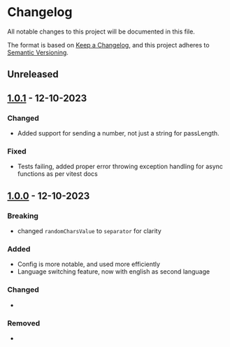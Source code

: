 # Changelog

All notable changes to this project will be documented in this file.

The format is based on [Keep a Changelog](https://keepachangelog.com/en/1.0.0/),
and this project adheres to [Semantic Versioning](https://semver.org/spec/v2.0.0.html).

## Unreleased

## [1.0.1](https://github.com/ogdakke/api-sala/releases/1.0.1) - 12-10-2023

### Changed

- Added support for sending a number, not just a string for passLength.

### Fixed

- Tests failing, added proper error throwing exception handling for async functions as per vitest docs

## [1.0.0](https://github.com/ogdakke/api-sala/releases/1.0.0) - 12-10-2023

### Breaking

- changed `randomCharsValue` to `separator` for clarity

### Added

- Config is more notable, and used more efficiently
- Language switching feature, now with english as second language

### Changed

-

### Removed

-
